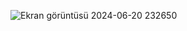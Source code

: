![Ekran görüntüsü 2024-06-20 232650](https://github.com/grbzemir/Cryptocurrency-Exchange-Using-Html-Css-JavaScript-Fetch-API/assets/125201557/20c162af-511c-4352-8b4c-b0ca6f41eae1)
